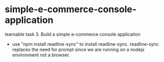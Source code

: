 # simple-e-commerce-console-application
learnable task 3.     Build a simple e-commerce console application

- use "npm install readline-sync" to install readline-sync.
readline-sync replaces the need for prompt since we are running on a nodejs environment not a browser.

